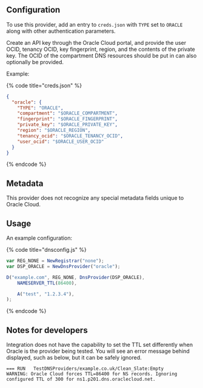 ## Configuration

To use this provider, add an entry to `creds.json` with `TYPE` set to `ORACLE`
along with other authentication parameters.

Create an API key through the Oracle Cloud portal, and provide the user OCID, tenancy OCID, key fingerprint, region, and the contents of the private key.
The OCID of the compartment DNS resources should be put in can also optionally be provided.

Example:

{% code title="creds.json" %}
```json
{
  "oracle": {
    "TYPE": "ORACLE",
    "compartment": "$ORACLE_COMPARTMENT",
    "fingerprint": "$ORACLE_FINGERPRINT",
    "private_key": "$ORACLE_PRIVATE_KEY",
    "region": "$ORACLE_REGION",
    "tenancy_ocid": "$ORACLE_TENANCY_OCID",
    "user_ocid": "$ORACLE_USER_OCID"
  }
}
```
{% endcode %}

## Metadata

This provider does not recognize any special metadata fields unique to Oracle Cloud.

## Usage

An example configuration:

{% code title="dnsconfig.js" %}
```javascript
var REG_NONE = NewRegistrar("none");
var DSP_ORACLE = NewDnsProvider("oracle");

D("example.com", REG_NONE, DnsProvider(DSP_ORACLE),
    NAMESERVER_TTL(86400),

    A("test", "1.2.3.4"),
);
```
{% endcode %}

## Notes for developers

Integration does not have the capability to set the TTL set differently when Oracle is the provider being tested.
You will see an error message behind displayed, such as below, but it can be safely ignored.

```Text
=== RUN   TestDNSProviders/example.co.uk/Clean_Slate:Empty
WARNING: Oracle Cloud forces TTL=86400 for NS records. Ignoring configured TTL of 300 for ns1.p201.dns.oraclecloud.net.
```
